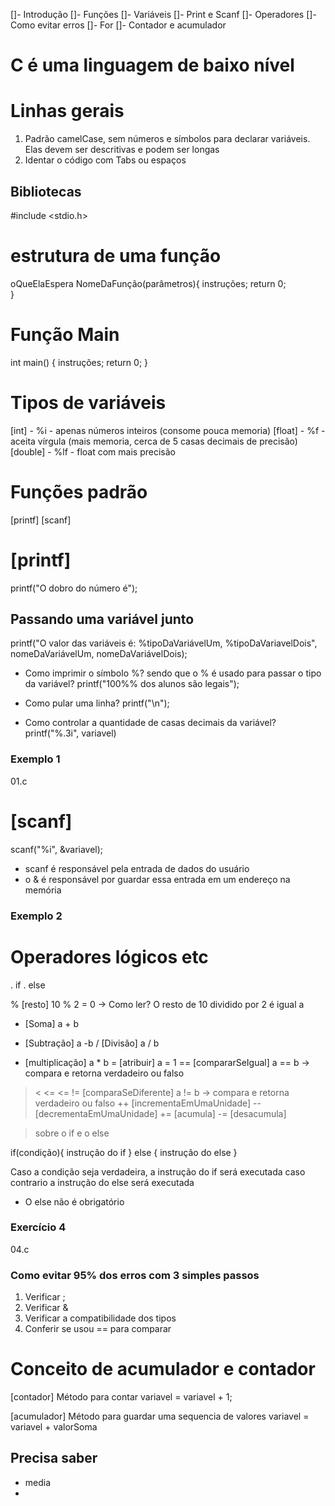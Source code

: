 
[]- Introdução
[]- Funções
[]- Variáveis
[]- Print e Scanf
[]- Operadores
[]- Como evitar erros
[]- For
[]- Contador e acumulador

# C é uma linguagem de baixo nível

# Linhas gerais
1. Padrão camelCase, sem números e símbolos para declarar variáveis. Elas devem ser descritivas e podem ser longas
2. Identar o código com Tabs ou espaços

## Bibliotecas

#include <stdio.h>

# estrutura de uma função
oQueElaEspera NomeDaFunção(parâmetros){
    instruções;
    return 0;   
}

# Função Main
int main() { 
    instruções;
    return 0;
}

# Tipos de variáveis
[int]    - %i  - apenas números inteiros (consome pouca memoria)
[float]  - %f  - aceita vírgula (mais memoria, cerca de 5 casas decimais de precisão)
[double] - %lf - float com mais precisão

# Funções padrão
[printf]
[scanf]

# [printf]
printf("O dobro do número é");

## Passando uma variável junto
printf("O valor das variáveis é: %tipoDaVariávelUm, %tipoDaVariavelDois", nomeDaVariávelUm, nomeDaVariávelDois);

- Como imprimir o símbolo %? sendo que o % é usado para passar o tipo da variável?
printf("100%% dos alunos são legais");

- Como pular uma linha?
printf("\n");

- Como controlar a quantidade de casas decimais da variável?
printf("%.3i", variavel)

### Exemplo 1
01.c

# [scanf]
scanf("%i", &variavel);
- scanf é responsável pela entrada de dados do usuário
- o & é responsável por guardar essa entrada em um endereço na memória

### Exemplo 2
# Operadores lógicos etc
. if
. else

%  [resto] 10 % 2 = 0 -> Como ler? O resto de 10 dividido por 2 é igual a
+  [Soma] a + b
-  [Subtração] a -b
/  [Divisão] a / b
*  [multiplicação] a * b
=  [atribuir] a = 1
== [compararSeIgual] a == b -> compara e retorna verdadeiro ou falso
> < <= <=
!= [comparaSeDiferente] a != b -> compara e retorna verdadeiro ou falso
++ [incrementaEmUmaUnidade]
-- [decrementaEmUmaUnidade]
+= [acumula]
-= [desacumula]


> sobre o if e o else

if(condição){
    instrução do if
} else {
    instrução do else
}

Caso a condição seja verdadeira, a instrução do if será executada
caso contrario a instrução do else será executada
- O else não é obrigatório

### Exercício 4
04.c

### Como evitar 95% dos erros com 3 simples passos
1. Verificar ;
2. Verificar &
3. Verificar a compatibilidade dos tipos
4. Conferir se usou == para comparar

# Conceito de acumulador e contador
[contador]
    Método para contar
variavel = variavel + 1;

[acumulador]
    Método para guardar uma sequencia de valores
variavel = variavel + valorSoma

## Precisa saber
- media
- 
